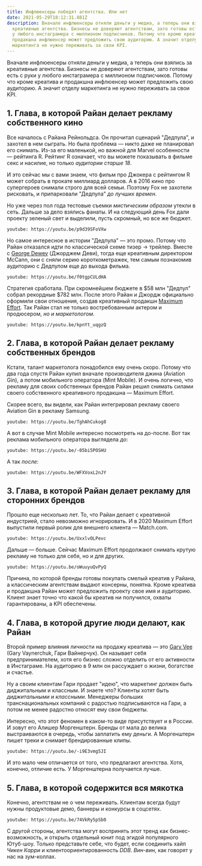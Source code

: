 ```yaml
---
title: Инфлюенсеры победят агентства. Или нет
date: 2021-05-29T18:12:31.881Z
description: Вначале инфлюенсеры отняли деньги у медиа, а теперь они взялись за
  креативные агентства. Бизнесы не доверяют агентствам, зато готовы есть с руки
  у любого инстаграмера с миллионом подписчиков. Потому что кроме креатива и
  продакшна инфлюенсер может предложить свою аудиторию. А значит отделу
  маркетинга не нужно переживать за свои KPI.
---
```

Вначале инфлюенсеры отняли деньги у медиа, а теперь они взялись за креативные агентства. Бизнесы не доверяют агентствам, зато готовы есть с руки у любого инстаграмера с миллионом подписчиков. Потому что кроме креатива и продакшна инфлюенсер может предложить свою аудиторию. А значит отделу маркетинга не нужно переживать за свои KPI.

## 1. Глава, в которой Райан делает рекламу собственного кино

Все началось с Райана Рейнольдса. Он прочитал сценарий "Дедпула", и захотел в нем сыграть. Но была проблема — никто даже не планировал его снимать. Из-за его маленькой, но важной для Marvel особенности — рейтинга R. Рейтинг R означает, что вы можете показывать в фильме секс и насилие, но только _аудитории старше 18_.

И это сейчас мы с вами знаем, что фильм про Джокера с рейтингом R может собрать в прокате миллиард долларов. А в 2016 кино про супергероев снимали строго для всей семьи. Поэтому Fox не захотели рисковать, и припарковали "Дедпула" _до лучших времен_.

Но уже через пол года тестовые съемки _мистическим образом_ утекли в сеть. Дальше за дело взялись фанаты. И на следующий день Fox дали проекту зеленый свет и выделили, пусть скромный, но все же бюджет.

`youtube: https://youtu.be/p9d39SFoVXw`

Но самое интересное в истории "Дедпула" — это промо. Потому что Райан отказался идти по классической схеме тизер → трейлер. Вместе с [George Dewey](https://www.adforum.com/talent/18148-george-dewey/work) (Джорджем Деви), тогда еще креативным директором McCann, они с сняли серию короткометражек, тем самым познакомив аудиторию с Дедпулом еще до выхода фильма.

`youtube: https://youtu.be/f0tgpCULdHA`

Стратегия сработала. При скромнейшем бюджете в $58 млн "Дедпул" собрал рекордные $782 млн. После этого Райан и Джордж официально оформили свои отношения, создав креативный продакшн [Maximum Effort](https://www.maximumeffort.com/projects). Так Райан стал не только востребованным актером и продюсером, _но и маркетологом_.

`youtube: https://youtu.be/kpnYt_uqgzQ`

## 2. Глава, в которой Райан делает рекламу собственных брендов

Кстати, талант маркетолога понадобился ему очень скоро. Потому что два года спустя Райан купил вначале производителя джина (Aviation Gin), а потом мобильного оператора (Mint Mobile). И очень логично, что рекламу для своих собственных брендов Райан решил снимать силами своего собственного креативного продакшна — Maximum Effort.

Скорее всего, вы видели, как Райан интегрировал рекламу своего Aviation Gin в рекламу Samsung.

`youtube: https://youtu.be/TghAhCukog8`

А вот в случае Mint Mobile интересно посмотреть на до-после. Вот так реклама мобильного оператора выглядела _до_:

`youtube: https://youtu.be/-05bi5POSHU`

А так _после_:

`youtube: https://youtu.be/WFXVoxL2nJY`

## 3. Глава, в которой Райан делает рекламу для сторонних брендов

Прошло еще несколько лет. То, что Райан делает с креативной индустрией, стало невозможно игнорировать. И в 2020 Maximum Effort выпустили первый ролик для внешнего клиента — Match.com.

`youtube: https://youtu.be/UxxlvOLPevc`

Дальше — больше. Сейчас Maximum Effort продолжают снимать крутую рекламу не только для себя, но и для других.

`youtube: https://youtu.be/oWuuyuQvPyQ`

Причина, по которой бренды готовы покупать смелый креатив у Райана, а классическим агентствам выдают консерны, понятна. Кроме креатива и продакшна Райан может предложить проекту свое имя и аудиторию. Клиент знает точно что какой бы креатив ни получился, охваты гарантированы, а KPI обеспечены.

## 4. Глава, в которой другие люди делают, как Райан

Второй пример влияния личности на продажу креатива — это [Gary Vee](https://twitter.com/garyvee) (Gary Vaynerchuk, Гари Вайнерчук). Он называет себя предпринимателем, хотя его бизнес сложно отделить от его активности в Инстаграме. На аудиторию в 9 млн он рассуждает о жизни, богатстве и счастье.

Ну а своим клиентам Гари продает "идею", что маркетинг должен быть диджитальным и классным. И знаете что? Клиенты хотят быть _диджитальными_ и _классными_. Менеджеры больших транснациональных компаний с радостью подписываются на Гари, а потом не менее радостно относят ему свои бюджеты.

Интересно, что этот феномен в каком-то виде присутствует и в России. И зовут его Алишер Моргенштерн. Бренды от мала до велика выстраиваются в очередь, чтобы заплатить ему деньги. А Моргенштерн пишет треки и снимает брендированные клипы.

`youtube: https://youtu.be/-i9E3vmg5JI`

И это мало чем отличается от того, что предлагают агентства. Хотя, конечно, отличие есть. У Моргенштерна получается лучше.

## 5. Глава, в которой содержится вся мякотка

Конечно, агентствам не о чем переживать. Клиентам всегда будут нужны продуктовые демо, баннеры и конкурсы в соцсетях.

`youtube: https://youtu.be/74VkRy5pSb0`

С другой стороны, агентства могут воспринять этот тренд как бизнес-возможность, и открыть отдельный юнит под эгидой популярного Ютуб-шоу. Только представьте себе, что будет, если соединить хайп _Чикен Карри_ и клиентоориентированность _DDB_. _Вин-вин_, как говорят у нас на зум-коллах.